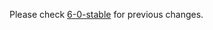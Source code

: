 

Please check [6-0-stable](https://github.com/rails/rails/blob/6-0-stable/actioncable/CHANGELOG.md) for previous changes.
